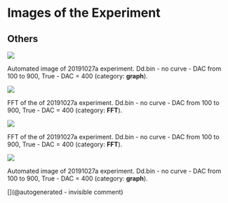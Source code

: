 # Images of the Experiment

## Others

![](/matty/20191027a/images/20191027a-2.jpg)

Automated image of 20191027a experiment. Dd.bin - no curve - DAC from 100 to 900, True - DAC = 400 (category: __graph__).

![](/matty/20191027a/images/20191027a-1-fft.jpg)

FFT of the of 20191027a experiment. Dd.bin - no curve - DAC from 100 to 900, True - DAC = 400 (category: __FFT__).

![](/matty/20191027a/images/20191027a-2-fft.jpg)

FFT of the of 20191027a experiment. Dd.bin - no curve - DAC from 100 to 900, True - DAC = 400 (category: __FFT__).

![](/matty/20191027a/images/20191027a-1.jpg)

Automated image of 20191027a experiment. Dd.bin - no curve - DAC from 100 to 900, True - DAC = 400 (category: __graph__).



[](@autogenerated - invisible comment)